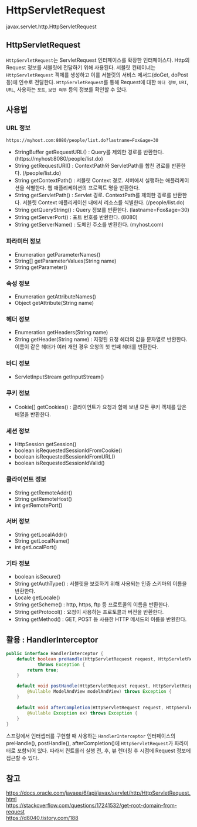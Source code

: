 # HttpServletRequest
javax.servlet.http.HttpServletRequest

## HttpServletRequest
```HttpServletRequest```는 ServletRequest 인터페이스를 확장한 인터페이스다. Http의 Request 정보를 서블릿에 전달하기 위해 사용된다. 서블릿 컨테이너는 ```HttpServletRequest``` 객체를 생성하고 이를 서블릿의 서비스 메서드(doGet, doPost 등)에 인수로 전달한다. ```HttpServletRequest```를 통해 Request에 대한 ```헤더 정보```, ```URI```, ```URL```, 사용하는 ```포트```, ```보안 여부``` 등의 정보를 확인할 수 있다.

## 사용법
### URL 정보
```text
https://myhost.com:8080/people/list.do?lastname=Fox&age=30
```
- StringBuffer getRequestURL() : Query를 제외한 경로를 반환한다. (https://myhost:8080/people/list.do)
- String getRequestURI() : ContextPath와 ServletPath를 합친 경로를 반환한다. (/people/list.do)
- String getContextPath() : 서블릿 Context 경로. 서버에서 실행하는 애플리케이션을 식별한다. 웹 애플리케이션의 프로젝트 명을 반환한다. 
- String getServletPath() : Servlet 경로. ContextPath를 제외한 경로를 반환한다. 서블릿 Context 애플리케이션 내에서 리소스를 식별한다. (/people/list.do)
- String getQueryString() : Query 정보를 반환한다. (lastname=Fox&age=30)
- String getServerPort() : 포트 번호를 반환한다. (8080)
- String getServerName() : 도메인 주소를 반환한다. (myhost.com)

### 파라미터 정보
- Enumeration<String> getParameterNames()
- String[] getParameterValues(String name)
- String getParameter()

### 속성 정보
- Enumeration<String> getAttributeNames()
- Object getAttribute(String name)

### 헤더 정보
- Enumeration<String> getHeaders(String name)
- String getHeader(String name) : 지정된 요청 헤더의 값을 문자열로 반환한다. 이름이 같은 헤더가 여러 개인 경우 요청의 첫 번째 헤더를 반환한다. 

### 바디 정보
- ServletInputStream getInputStream()

### 쿠키 정보
- Cookie[] getCookies() : 클라이언트가 요청과 함께 보낸 모든 쿠키 객체를 담은 배열을 반환한다. 

### 세션 정보
- HttpSession getSession()
- boolean isRequestedSessionIdFromCookie()
- boolean isRequestedSessionIdFromURL()
- boolean isRequestedSessionIdValid()

### 클라이언트 정보
- String getRemoteAddr()
- String getRemoteHost()
- int getRemotePort()

### 서버 정보
- String getLocalAddr()
- String getLocalName()
- int getLocalPort()

### 기타 정보
- boolean isSecure()
- String getAuthType() : 서블릿을 보호하기 위해 사용되는 인증 스키마의 이름을 반환한다.
- Locale getLocale()
- String getScheme() : http, https, ftp 등 프로토콜의 이름을 반환한다.
- String getProtocol() : 요청이 사용하는 프로토콜과 버전을 반환한다.
- String getMethod() : GET, POST 등 사용한 HTTP 메서드의 이름을 반환한다.

## 활용 : HandlerInterceptor
```java
public interface HandlerInterceptor {
	default boolean preHandle(HttpServletRequest request, HttpServletResponse response, Object handler) 
			throws Exception { 
		return true; 
	}

	default void postHandle(HttpServletRequest request, HttpServletResponse response, Object handler, 
		@Nullable ModelAndView modelAndView) throws Exception {
	}

	default void afterCompletion(HttpServletRequest request, HttpServletResponse response, Object handler,
		@Nullable Exception ex) throws Exception {
	}
}
```
스프링에서 인터셉터를 구현할 때 사용하는 ```HandlerInterceptor``` 인터페이스의 preHandle(), postHandle(), afterCompletion()에 ```HttpServletRequest```가 파라미터로 포함되어 있다. 따라서 컨트롤러 실행 전, 후, 뷰 렌더링 후 시점에 Request 정보에 접근할 수 있다. 

## 참고
https://docs.oracle.com/javaee/6/api/javax/servlet/http/HttpServletRequest.html  
https://stackoverflow.com/questions/17241532/get-root-domain-from-request  
https://d8040.tistory.com/188  
